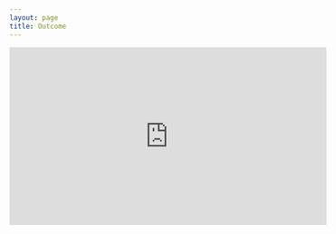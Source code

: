 ```yaml
---
layout: page
title: Outcome
---
```


<div class="videoWrapper">
    <iframe width="560" height="315" src="https://www.youtube.com/embed/rMZuEOK4DtY" frameborder="0" allowfullscreen></iframe>
</div>